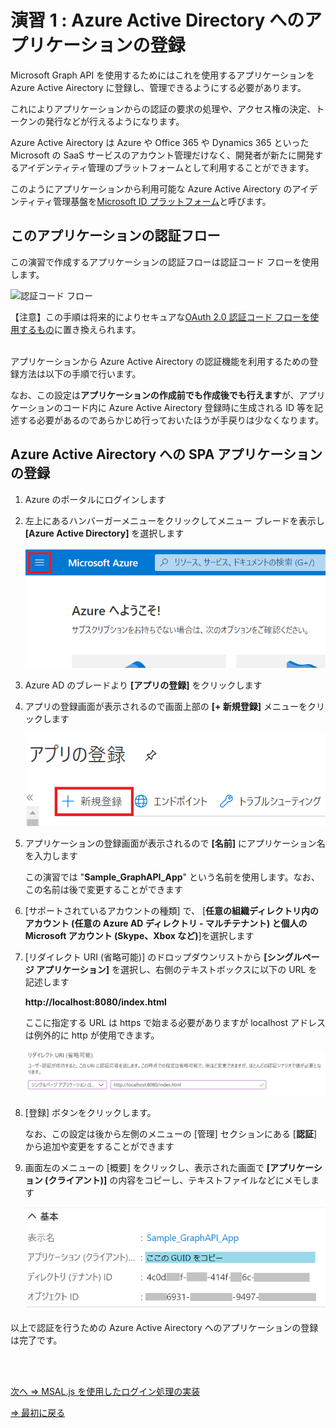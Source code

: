 # 演習 1 : Azure Active Directory へのアプリケーションの登録

Microsoft Graph API を使用するためにはこれを使用するアプリケーションを Azure Active Airectory に登録し、管理できるようにする必要があります。

これによりアプリケーションからの認証の要求の処理や、アクセス権の決定、トークンの発行などが行えるようになります。

Azure Active Airectory は Azure や Office 365 や Dynamics 365 といった Microsoft の SaaS サービスのアカウント管理だけなく、開発者が新たに開発するアイデンティティ管理のプラットフォームとして利用することができます。

このようにアプリケーションから利用可能な Azure Active Airectory のアイデンティティ管理基盤を[Microsoft ID プラットフォーム](https://docs.microsoft.com/ja-jp/azure/active-directory/develop/v2-overview)と呼びます。

## このアプリケーションの認証フロー

この演習で作成するアプリケーションの認証フローは認証コード フローを使用します。

![認証コード フロー](https://docs.microsoft.com/ja-jp/azure/active-directory/develop/media/tutorial-v2-javascript-auth-code/diagram-01-auth-code-flow.png)

【注意】この手順は将来的によりセキュアな[OAuth 2.0 認証コード フローを使用するもの]((https://docs.microsoft.com/ja-jp/azure/active-directory/develop/quickstart-v2-javascript-auth-code))に置き換えられます。
<br><br>


アプリケーションから Azure Active Airectory の認証機能を利用するための登録方法は以下の手順で行います。

なお、この設定は**アプリケーションの作成前でも作成後でも行えます**が、アプリケーションのコード内に Azure Active Airectory 登録時に生成される ID 等を記述する必要があるのであらかじめ行っておいたほうが手戻りは少なくなります。

## Azure Active Airectory への SPA アプリケーションの登録

1. Azure のポータルにログインします

2. 左上にあるハンバーガーメニューをクリックしてメニュー ブレードを表示し **[Azure Active Directory]** を選択します

    ![ハンバーガーメニュー](images/Azure_humbergermenu.png)

3. Azure AD のブレードより **\[アプリの登録\]** をクリックします

4. アプリの登録画面が表示されるので画面上部の **\[+ 新規登録\]** メニューをクリックします

    ![AzureAD アプリの新規登録](images/AAD_regist_newApp.png)

5. アプリケーションの登録画面が表示されるので **\[名前\]** にアプリケーション名を入力します

    この演習では "**Sample_GraphAPI_App**" という名前を使用します。なお、この名前は後で変更することができます

6. \[サポートされているアカウントの種類\] で、 \[**任意の組織ディレクトリ内のアカウント (任意の Azure AD ディレクトリ - マルチテナント) と個人の Microsoft アカウント (Skype、Xbox など)**\]を選択します

7. \[リダイレクト URI (省略可能)\] のドロップダウンリストから **\[シングルページ アプリケーション\]** を選択し、右側のテキストボックスに以下の URL を記述します

    **http://localhost:8080/index.html**

    ここに指定する URL は https で始まる必要がありますが localhost アドレスは例外的に http が使用できます。 

    ![シングルページ アプリケーションとリダイレクトURLの設定](images/AAD_SPA_RedirectURL.png)

8. [登録] ボタンをクリックします。

     なお、この設定は後から左側のメニューの \[管理\] セクションにある \[**認証**\]から追加や変更をすることができます

9. 画面左のメニューの \[概要\] をクリックし、表示された画面で **\[アプリケーション (クライアント)\]** の内容をコピーし、テキストファイルなどにメモします

    ![AzureAD クライアントID](images/AAD_ClientID.png)

以上で認証を行うための Azure Active Airectory へのアプリケーションの登録は完了です。


<br><br>

[次へ ⇒ MSAL.js を使用したログイン処理の実装](Ex02.md)

[⇒ 最初に戻る](Readme.md)